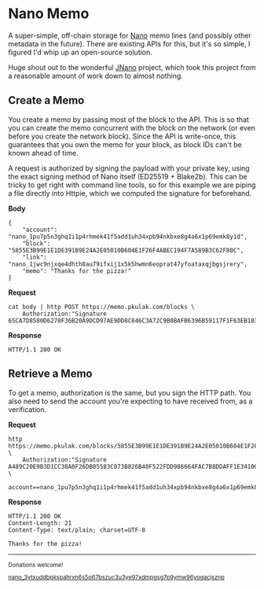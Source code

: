 Nano Memo
=========

A super-simple, off-chain storage for [Nano](https://nano.org/) memo lines
(and possibly other metadata in the future). There are existing APIs for this,
but it's so simple, I figured I'd whip up an open-source solution.

Huge shout out to the wonderful [JNano](https://github.com/koczadly/jNano)
project, which took this project from a reasonable amount of work down to
almost nothing.

Create a Memo
--------

You create a memo by passing most of the block to the API. This is so that you
can create the memo concurrent with the block on the network (or even before
you create the network block). Since the API is write-once, this guarantees that
you own the memo for your block, as block IDs can't be known ahead of time.

A request is authorized by signing the payload with your private key, using the
exact signing method of Nano itself (ED25519 + Blake2b). This can be tricky to
get right with command line tools, so for this example we are piping a file
directly into Httpie, which we computed the signature for beforehand.

**Body**

    {
        "account": "nano_1pu7p5n3ghq1i1p4rhmek41f5add1uh34xpb94nkbxe8g4a6x1p69emk8y1d",
        "block": "5855E3B99E1E1DE391B9E24A2E05010B604E1F26F4ABEC194F7A589B3C62F80C",
        "link": "nano_1jwc9njxqe4dhth8au79ifxij1x5k5hwmn6eoprat47yfoataxqjbgsjrery",
        "memo": "Thanks for the pizza!"
    }

**Request**

    cat body | http POST https://memo.pkulak.com/blocks \
        Authorization:"Signature 65CA7D8580D6278F36B20A9DCD97AE9DD8C846C3A72C9B0BAFB6396B59117F1F63EB103FAC11EA6CE17685A4A1F6ED7C60E21AAF083B08AC0D61C6603AD3780A"

**Response**

    HTTP/1.1 200 OK

Retrieve a Memo
---------------

To get a memo, authorization is the same, but you sign the HTTP path. You also
need to send the account you're expecting to have received from, as a
verification.

**Request**

    http https://memo.pkulak.com/blocks/5855E3B99E1E1DE391B9E24A2E05010B604E1F26F4ABEC194F7A589B3C62F80C/memo \
        Authorization:"Signature A489C20E9B3D1CC38A0F26DB05583C873B826B40F522FDD986664FAC7B8DDAFF1E3410C487DEA4B38344F717AB6DB0C97C83C7022EC45A1BC7A22BD35D298F0A" \
        account==nano_1pu7p5n3ghq1i1p4rhmek41f5add1uh34xpb94nkbxe8g4a6x1p69emk8y1d

**Response**

    HTTP/1.1 200 OK
    Content-Length: 21
    Content-Type: text/plain; charset=UTF-8

    Thanks for the pizza!

<hr>
<sup>
Donations welcome!

[nano_3ytxuddbpkspahrxn6s5o67bszuc3u3ye97xdmpgsg7p9ymw96yogacjsznp](https://tools.nanos.cc/?tool=pay&address=nano_3ytxuddbpkspahrxn6s5o67bszuc3u3ye97xdmpgsg7p9ymw96yogacjsznp&amount=&recipient=Phil&message=Donation%20to%20Phil)
</sup>